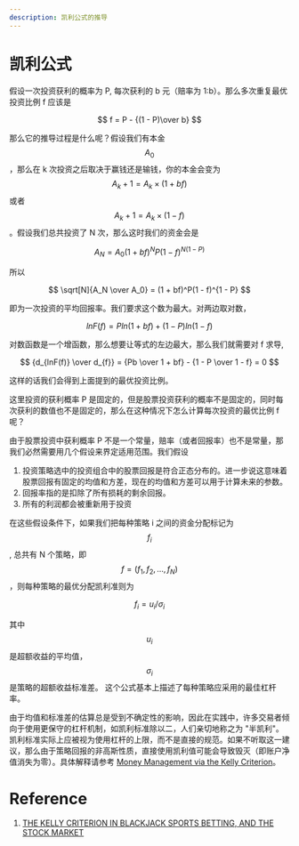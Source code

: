 ```yaml
---
description: 凯利公式的推导
---
```


# 凯利公式

假设一次投资获利的概率为 P, 每次获利的 b 元（赔率为 1:b）。那么多次重复最优投资比例 f 应该是

$$ 
f = P - {(1 - P)\over b}
$$
  
那么它的推导过程是什么呢？假设我们有本金 $$ A_0 $$，那么在 k 次投资之后取决于赢钱还是输钱，你的本金会变为 $$A_k+1 = A_k \times (1 + bf) $$ 或者 $$ A_k+1 = A_k \times (1 - f) $$。假设我们总共投资了 N 次，那么这时我们的资金会是

$$ A_N = A_0(1 + bf)^NP(1 - f)^{N(1 - P)} $$
  
所以

$$ \sqrt[N]{A_N \over A_0} = (1 + bf)^P(1 - f)^{1 - P} $$  
  
即为一次投资的平均回报率。我们要求这个数为最大。对两边取对数，

$$ lnF(f) = Pln(1 + bf) + (1 - P)ln(1 - f)$$  
  
对数函数是一个增函数，那么想要让等式的左边最大，那么我们就需要对 f 求导,

$$ {d_{lnF(f)} \over d_{f}}  = {Pb \over 1 + bf} - {1 - P \over 1 - f} = 0 $$  

这样的话我们会得到上面提到的最优投资比例。

这里投资的获利概率 P 是固定的，但是股票投资获利的概率不是固定的，同时每次获利的数值也不是固定的，那么在这种情况下怎么计算每次投资的最优比例 f 呢？

由于股票投资中获利概率 P 不是一个常量，赔率（或者回报率）也不是常量，那我们必然需要用几个假设来界定适用范围。我们假设

1. 投资策略选中的投资组合中的股票回报是符合正态分布的。进一步说这意味着股票回报有固定的均值和方差，现在的均值和方差可以用于计算未来的参数。
2. 回报率指的是扣除了所有损耗的剩余回报。
3. 所有的利润都会被重新用于投资

在这些假设条件下，如果我们把每种策略 i 之间的资金分配标记为$$f_{i}$$, 总共有 N 个策略，即$$f = (f_{1}, f_{2},...,f_{N})$$，则每种策略的最优分配凯利准则为 

$$
f_{i} = u_{i} / \sigma_{i}
$$

其中$$u_{i}$$是超额收益的平均值，$$\sigma_{i}$$是策略的超额收益标准差。 这个公式基本上描述了每种策略应采用的最佳杠杆率。

由于均值和标准差的估算总是受到不确定性的影响，因此在实践中，许多交易者倾向于使用更保守的杠杆机制，如凯利标准除以二，人们亲切地称之为 "半凯利"。凯利标准实际上应被视为使用杠杆的上限，而不是直接的规范。如果不听取这一建议，那么由于策略回报的非高斯性质，直接使用凯利值可能会导致毁灭（即账户净值消失为零）。具体解释请参考 [Money Management via the Kelly Criterion](https://www.quantstart.com/articles/Money-Management-via-the-Kelly-Criterion/)。

# Reference

1. [THE KELLY CRITERION IN BLACKJACK SPORTS BETTING, AND THE STOCK MARKET](http://www.eecs.harvard.edu/cs286r/courses/fall12/papers/Thorpe_KellyCriterion2007.pdf)